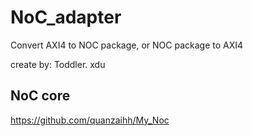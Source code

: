 # NoC_adapter

Convert AXI4 to NOC package, or NOC package to AXI4

create by:  Toddler.
            xdu

## NoC core
https://github.com/quanzaihh/My_Noc
